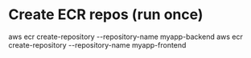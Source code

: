 # Create ECR repos (run once)
aws ecr create-repository --repository-name myapp-backend
aws ecr create-repository --repository-name myapp-frontend
